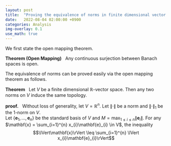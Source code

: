 ```yaml
---
layout: post
title:  "Proving the equivalence of norms in finite dimensional vector spaces via open mapping theorem"
date:   2022-08-04 02:00:00 +0900
categories: Analysis
img-overlay: 0.1
use_math: true
---
```


We first state the open mapping theorem.

**Theorem (Open Mapping)** &nbsp; Any continuous surjection between Banach spaces is open.

The equivalence of norms can be proved easily via the open mapping theorem as follows.

**Theorem** &nbsp; Let $V$ be a finite dimensional $\mathbb{R}$-vector space. Then any two norms on $V$ induce the same topology.

**proof.** &nbsp; Without loss of generality, let $V = \mathbb{R}^{n}$. Let $\lVert\cdot\rVert$ be a norm and $\lVert\cdot\rVert_{1}$ be the $1$-norm on $V$.<br/>
Let $\lbrace\mathbf{e}_{1}, \ldots, \mathbf{e}_{n}\rbrace$ be the standard basis of $V$ and $M = \max_{1 \leq i \leq n} \lVert\mathbf{e}_{i}\rVert$.
For any $\mathbf{x} = \sum_{i=1}^{n} x_{i}\mathbf{e}_{i} \in V$, the inequality
$$\lVert\mathbf{x}\rVert \leq \sum_{i=1}^{n} \lVert x_{i}\mathbf{e}_{i}\rVert$$






[^1]: test reference style link 
